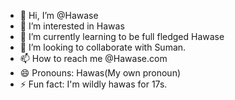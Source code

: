 - 👋 Hi, I’m @Hawase
- 👀 I’m interested in Hawas
- 🌱 I’m currently learning to be full fledged Hawase
- 💞️ I’m looking to collaborate with Suman.
- 📫 How to reach me @Hawase.com
- 😄 Pronouns: Hawas(My own pronoun)
- ⚡ Fun fact: I'm wildly hawas for 17s.

<!---
Hawase/Hawase is a ✨ special ✨ repository because its `README.md` (this file) appears on your GitHub profile.
You can click the Preview link to take a look at your changes.
--->
